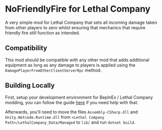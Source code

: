 ﻿# NoFriendlyFire for Lethal Company

A very simple mod for Lethal Company that sets all incoming damage taken from other players to zero whilst ensuring that mechanics that require friendly fire still function as intended.

## Compatibility

This mod should be compatible with any other mod that adds additional equipment as long as any damage to players is applied using the `DamagePlayerFromOtherClientServerRpc` method.

## Building Locally

First, setup your development environment for BepInEx / Lethal Company modding, you can follow the guide [here](https://web.archive.org/web/20231216233930/https://lethal.wiki/modding/initial-setup.html) if you need help with that.

Afterwards, you'll need to move the files `Assembly-CSharp.dll` and `Unity.Netcode.Runtime.dll` from `<Lethal Company Path>/LethalCompany_Data/Managed` to `lib/` and run `dotnet build`.